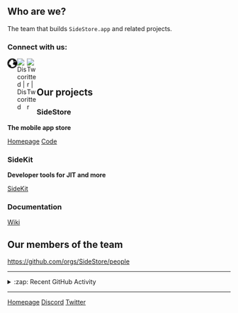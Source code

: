 <!-- 
Docs: How to use GitHub README and actions to auto-generate embedded content.
https://github.com/anuraghazra/github-readme-stats
https://www.youtube.com/watch?v=n6d4KHSKqGk
https://github.com/rahuldkjain/github-profile-readme-generator
 -->

## Who are we?

The team that builds `SideStore.app` and related projects.

### Connect with us:

<!--
[![Website](https://img.shields.io/website?label=sidestore.io&style=for-the-badge&url=https://sidestore.io)](https://sidestore.io)
[![Twitter Follow](https://img.shields.io/twitter/follow/sidestore_io?color=1DA1F2&logo=twitter&style=for-the-badge)](https://twitter.com/intent/follow?original_referer=https%3A%2F%2Fgithub.com%2Fsidestore&screen_name=sidestore)
[![GitHub Followers](https://img.shields.io/github/followers/sidestore?style=for-the-badge)]()
[![GitHub Sponsors](https://img.shields.io/github/sponsors/sidestore?style=for-the-badge
)]() 
-->

[<img align="left" alt="sidestore.io" width="22px" src="https://raw.githubusercontent.com/iconic/open-iconic/master/svg/globe.svg" />][website]
[<img align="left" alt="Discord | Discord" width="22px" src="https://cdn.jsdelivr.net/npm/simple-icons@v3/icons/discord.svg" />][discord]
[<img align="left" alt="Twitter | Twitter" width="22px" src="https://cdn.jsdelivr.net/npm/simple-icons@v3/icons/twitter.svg" />][twitter]

<br />
<br />

## Our projects

### SideStore

__The mobile app store__

[Homepage][website]
[Code][git.sidestore]

### SideKit

__Developer tools for JIT and more__

[SideKit][git.sidekit]

### Documentation

[Wiki][wiki]

## Our members of the team

https://github.com/orgs/SideStore/people

---

<details>
  <summary>:zap: Recent GitHub Activity</summary>

<!--START_SECTION:activity-->
1. 🗣 Commented on [#591](https://github.com/SideStore/SideStore/issues/591) in [SideStore/SideStore](https://github.com/SideStore/SideStore)
2. 🗣 Commented on [#591](https://github.com/SideStore/SideStore/issues/591) in [SideStore/SideStore](https://github.com/SideStore/SideStore)
3. 🗣 Commented on [#570](https://github.com/SideStore/SideStore/issues/570) in [SideStore/SideStore](https://github.com/SideStore/SideStore)
4. 🗣 Commented on [#591](https://github.com/SideStore/SideStore/issues/591) in [SideStore/SideStore](https://github.com/SideStore/SideStore)
5. ❗️ Opened issue [#591](https://github.com/SideStore/SideStore/issues/591) in [SideStore/SideStore](https://github.com/SideStore/SideStore)
6. 🗣 Commented on [#589](https://github.com/SideStore/SideStore/issues/589) in [SideStore/SideStore](https://github.com/SideStore/SideStore)
7. 🗣 Commented on [#590](https://github.com/SideStore/SideStore/issues/590) in [SideStore/SideStore](https://github.com/SideStore/SideStore)
8. 🗣 Commented on [#586](https://github.com/SideStore/SideStore/issues/586) in [SideStore/SideStore](https://github.com/SideStore/SideStore)
9. 🗣 Commented on [#368](https://github.com/SideStore/SideStore/issues/368) in [SideStore/SideStore](https://github.com/SideStore/SideStore)
10. ❗️ Opened issue [#590](https://github.com/SideStore/SideStore/issues/590) in [SideStore/SideStore](https://github.com/SideStore/SideStore)
11. 💪 Opened PR [#14](https://github.com/SideStore/omnisette-server/pull/14) in [SideStore/omnisette-server](https://github.com/SideStore/omnisette-server)
12. ❗️ Opened issue [#589](https://github.com/SideStore/SideStore/issues/589) in [SideStore/SideStore](https://github.com/SideStore/SideStore)
13. 🗣 Commented on [#435](https://github.com/SideStore/SideStore/issues/435) in [SideStore/SideStore](https://github.com/SideStore/SideStore)
14. 🗣 Commented on [#586](https://github.com/SideStore/SideStore/issues/586) in [SideStore/SideStore](https://github.com/SideStore/SideStore)
15. 🗣 Commented on [#586](https://github.com/SideStore/SideStore/issues/586) in [SideStore/SideStore](https://github.com/SideStore/SideStore)
16. 🗣 Commented on [#588](https://github.com/SideStore/SideStore/issues/588) in [SideStore/SideStore](https://github.com/SideStore/SideStore)
17. ❗️ Opened issue [#588](https://github.com/SideStore/SideStore/issues/588) in [SideStore/SideStore](https://github.com/SideStore/SideStore)
18. 🗣 Commented on [#586](https://github.com/SideStore/SideStore/issues/586) in [SideStore/SideStore](https://github.com/SideStore/SideStore)
19. ❗️ Closed issue [#582](https://github.com/SideStore/SideStore/issues/582) in [SideStore/SideStore](https://github.com/SideStore/SideStore)
20. 🗣 Commented on [#35](https://github.com/SideStore/sidestore.github.io/issues/35) in [SideStore/sidestore.github.io](https://github.com/SideStore/sidestore.github.io)
<!--END_SECTION:activity-->

</details>

---

[Homepage][patreon] [Discord][discord] [Twitter][twitter]

<!--
- [Patreon][patreon]
- [OpenCollective][opencollective]
- [YouTube][youtube]
-->

[website]: https://sidestore.io
[wiki]: https://wiki.sidestore.io
[twitter]: https://twitter.com/sidestore_io
[discord]: https://discord.gg/sidestore-949183273383395328
[youtube]: https://youtube.com/TODO
[patreon]: https://www.patreon.com/SideStore
[opencollective]: https://opencollective.com/TODO
[git.sidestore]: https://github.com/SideStore/SideStore/
[git.sidekit]: https://github.com/SideStore/SideKit

